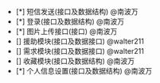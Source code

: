 - [*] 短信发送(接口及数据结构) @南波万
- [*] 登录(接口及数据结构) @南波万
- [*] 图片上传接口(接口) @南波万
- [] 援助模块(接口及数据接口) @walter211  
- [] 需求模块(接口及数据接口) @walter211  
- [] 收藏模块(接口及数据结构) @南波万
- [*] 个人信息设置(接口及数据结构) @南波万
